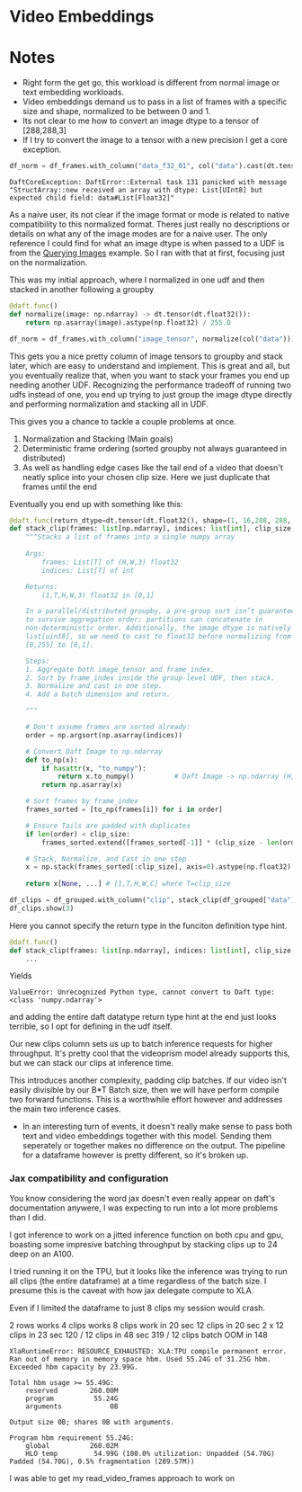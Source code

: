 # Video Embeddings



# Notes

- Right form the get go, this workload is different from normal image or text embedding workloads.
- Video embeddings demand us to pass in a list of frames with a specific size and shape, normalized to be between 0 and 1. 
- Its not clear to me how to convert an image dtype to a tensor of [288,288,3]
- If I try to convert the image to a tensor with a new precision I get a core exception.

```python
df_norm = df_frames.with_column("data_f32_01", col("data").cast(dt.tensor(dt.float32())))
```

```text
DaftCoreException: DaftError::External task 131 panicked with message "StructArray::new received an array with dtype: List[UInt8] but expected child field: data#List[Float32]"
```

As a naive user, its not clear if the image format or mode is related to native compatibility to this normalized format. Theres just really no descriptions or details on what any of the image modes are for a naive user. The only reference I could find for what an image dtype is when passed to a UDF is from the [Querying Images](https://docs.getdaft.io/en/stable/examples/querying-images/#working-with-complex-data) example. So I ran with that at first, focusing just on the normalization.

This was my initial approach, where I normalized in one udf and then stacked in another following a groupby

```python 
@daft.func()
def normalize(image: np.ndarray) -> dt.tensor(dt.float32()):
    return np.asarray(image).astype(np.float32) / 255.0

df_norm = df_frames.with_column("image_tensor", normalize(col("data")))
```

This gets you a nice pretty column of image tensors to groupby and stack later, which are easy to understand and implement. This is great and all, but you eventually realize that, when you want to stack your frames you end up needing another UDF. Recognizing the performance tradeoff of running two udfs instead of one, you end up trying to just group the image dtype directly and performing normalization and stacking all in UDF.

This gives you a chance to tackle a couple problems at once. 
1. Normalization and Stacking (Main goals)
2. Deterministic frame ordering (sorted groupby not always guaranteed in distributed)
3. As well as handling edge cases like the tail end of a video that doesn't neatly splice into your chosen clip size. Here we just duplicate that frames until the end

Eventually you end up with something like this:

```python
@daft.func(return_dtype=dt.tensor(dt.float32(), shape=(1, 16,288, 288, 3)))
def stack_clip(frames: list[np.ndarray], indices: list[int], clip_size: int):
    """Stacks a list of frames into a single numpy array
    
    Args:
        frames: List[T] of (H,W,3) float32
        indices: List[T] of int

    Returns:
        (1,T,H,W,3) float32 in [0,1]

    In a parallel/distributed groupby, a pre-group sort isn’t guaranteed 
    to survive aggregation order; partitions can concatenate in 
    non-deterministic order. Additionally, the image dtype is natively a
    list[uint8], so we need to cast to float32 before normalizing from 
    [0,255] to [0,1].

    Steps:
    1. Aggregate both image_tensor and frame_index.
    2. Sort by frame_index inside the group-level UDF, then stack.
    3. Normalize and cast in one step.
    4. Add a batch dimension and return.

    """

    # Don't assume frames are sorted already: 
    order = np.argsort(np.asarray(indices))

    # Convert Daft Image to np.ndarray
    def to_np(x):
        if hasattr(x, "to_numpy"):
            return x.to_numpy()          # Daft Image -> np.ndarray (H,W,C) uint8
        return np.asarray(x)

    # Sort frames by frame_index
    frames_sorted = [to_np(frames[i]) for i in order]

    # Ensure Tails are padded with duplicates
    if len(order) < clip_size:
        frames_sorted.extend([frames_sorted[-1]] * (clip_size - len(order)))

    # Stack, Normalize, and Cast in one step
    x = np.stack(frames_sorted[:clip_size], axis=0).astype(np.float32) / 255.0 # (T,H,W,3) float32 in [0,1]
    
    return x[None, ...] # [1,T,H,W,C] where T=clip_size

df_clips = df_grouped.with_column("clip", stack_clip(df_grouped["data"], df_grouped["frame_index"]))
df_clips.show(3)
```

Here you cannot specify the return type in the funciton definition type hint. 

```python
@daft.func()
def stack_clip(frames: list[np.ndarray], indices: list[int], clip_size: int) -> np.ndarray:
    ...
```

Yields

```text
ValueError: Unrecognized Python type, cannot convert to Daft type: <class 'numpy.ndarray'>
```

and adding the entire daft datatype return type hint at the end just looks terrible, so I opt for defining in the udf itself.

Our new clips column sets us up to batch inference requests for higher throughput. It's pretty cool that the videoprism model already supports this, but we can stack our clips at inference time.

This introduces another complexity, padding clip batches. If our video isn't easily divisible by our B*T Batch size, then we will have perform compile two forward functions. This is a worthwhile effort however and addresses the main two inference cases.

- In an interesting turn of events, it doesn't really make sense to pass both text and video embeddings together with this model. Sending them seperately or together makes no difference on the output. The pipeline for a dataframe however is pretty different, so it's broken up. 

### Jax compatibility and configuration

You know considering the word jax doesn't even really appear on daft's documentation anywere, I was expecting to run into a lot more problems than I did.

I got inference to work on a jitted inference function on both cpu and gpu, boasting some impresive batching throughput by stacking clips up to 24 deep on an A100. 

I tried running it on the TPU, but it looks like the inference was trying to run all clips (the entire dataframe) at a time regardless of the batch size. I presume this is the caveat with how jax delegate compute to XLA.

Even if I limited the dataframe to just 8 clips my session would crash. 

2 rows works
4 clips works
8 clips work in 20 sec
12 clips in 20 sec
2 x 12 clips in 23 sec
120 / 12 clips in 48 sec
319 / 12 clips batch OOM in 148

```error
XlaRuntimeError: RESOURCE_EXHAUSTED: XLA:TPU compile permanent error. Ran out of memory in memory space hbm. Used 55.24G of 31.25G hbm. Exceeded hbm capacity by 23.99G.

Total hbm usage >= 55.49G:
    reserved        260.00M 
    program          55.24G 
    arguments            0B 

Output size 0B; shares 0B with arguments.

Program hbm requirement 55.24G:
    global          260.02M
    HLO temp         54.99G (100.0% utilization: Unpadded (54.70G) Padded (54.70G), 0.5% fragmentation (289.57M))
```


I was able to get my read_video_frames approach to work on